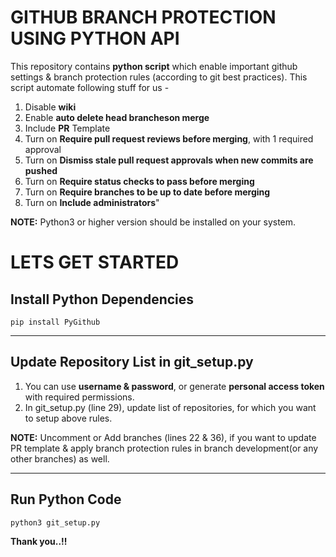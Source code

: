 # GITHUB BRANCH PROTECTION USING PYTHON API

This repository contains **python script** which enable important github settings & branch protection rules (according to git best practices). This script automate following stuff for us -

1. Disable **wiki**
2. Enable **auto delete head brancheson merge**
3. Include **PR** Template
4. Turn on **Require pull request reviews before merging**, with 1 required approval
5. Turn on **Dismiss stale pull request approvals when new commits are pushed**
6. Turn on **Require status checks to pass before merging**
7. Turn on **Require branches to be up to date before merging**
8. Turn on **Include administrators**"

**NOTE:** Python3 or higher version should be installed on your system.

# LETS GET STARTED

## Install Python Dependencies

```
pip install PyGithub 
```

---
## Update Repository List in git_setup.py

1. You can use **username & password**, or generate **personal access token** with required permissions.
2. In git_setup.py (line 29), update list of repositories, for which you want to setup above rules.

**NOTE:** Uncomment or Add branches (lines 22 & 36), if you want to update PR template & apply branch protection rules in branch development(or any other branches) as well.

---
## Run Python Code

```
python3 git_setup.py
```

**Thank you..!!**
